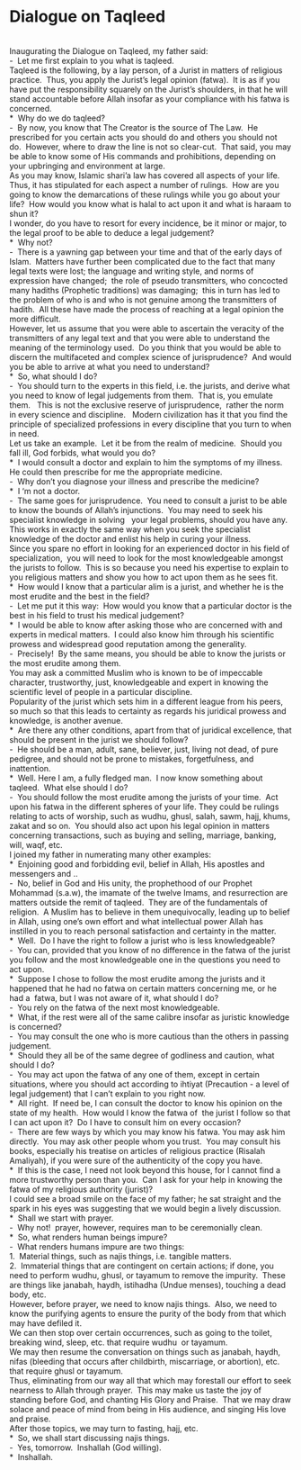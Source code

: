 Dialogue on Taqleed
===================

   
 Inaugurating the Dialogue on Taqleed, my father said:  
 -  Let me first explain to you what is taqleed.  
 Taqleed is the following, by a lay person, of a Jurist in matters of
religious practice.  Thus, you apply the Jurist’s legal opinion
(fatwa).  It is as if you have put the responsibility squarely on the
Jurist’s shoulders, in that he will stand accountable before Allah
insofar as your compliance with his fatwa is concerned.    
 \*  Why do we do taqleed?  
 -  By now, you know that The Creator is the source of The Law.  He
prescribed for you certain acts you should do and others you should not
do.  However, where to draw the line is not so clear-cut.  That said,
you may be able to know some of His commands and prohibitions, depending
on your upbringing and environment at large.  
 As you may know, Islamic shari’a law has covered all aspects of your
life.  Thus, it has stipulated for each aspect a number of rulings.  How
are you going to know the demarcations of these rulings while you go
about your life?  How would you know what is halal to act upon it and
what is haraam to shun it?  
 I wonder, do you have to resort for every incidence, be it minor or
major, to the legal proof to be able to deduce a legal judgement?    
 \*  Why not?  
 -  There is a yawning gap between your time and that of the early days
of Islam.  Matters have further been complicated due to the fact that
many legal texts were lost; the language and writing style, and norms of
expression have changed;  the role of pseudo transmitters, who concocted
many hadiths (Prophetic traditions) was damaging;  this in turn has led
to the problem of who is and who is not genuine among the transmitters
of hadith.  All these have made the process of reaching at a legal
opinion the more difficult.    
 However, let us assume that you were able to ascertain the veracity of
the transmitters of any legal text and that you were able to understand
the meaning of the terminology used.  Do you think that you would be
able to discern the multifaceted and complex science of jurisprudence? 
And would you be able to arrive at what you need to understand?  
 \*  So, what should I do?  
 -  You should turn to the experts in this field, i.e. the jurists, and
derive what you need to know of legal judgements from them.  That is,
you emulate them.   This is not the exclusive reserve of jurisprudence, 
rather the norm in every science and discipline.   Modern civilization
has it that you find the principle of specialized professions in every
discipline that you turn to when in need.  
 Let us take an example.  Let it be from the realm of medicine.  Should
you fall ill, God forbids, what would you do?  
 \*  I would consult a doctor and explain to him the symptoms of my
illness.  He could then prescribe for me the appropriate medicine.  
 -  Why don’t you diagnose your illness and prescribe the medicine?  
 \*  I ‘m not a doctor.  
 -  The same goes for jurisprudence.  You need to consult a jurist to be
able to know the bounds of Allah’s injunctions.  You may need to seek
his specialist knowledge in solving   your legal problems, should you
have any.   This works in exactly the same way when you seek the
specialist knowledge of the doctor and enlist his help in curing your
illness.  
 Since you spare no effort in looking for an experienced doctor in his
field of specialization,  you will need to look for the most
knowledgeable amongst the jurists to follow.  This is so because you
need his expertise to explain to you religious matters and show you how
to act upon them as he sees fit.  
 \*  How would I know that a particular alim is a jurist, and whether he
is the most erudite and the best in the field?  
 -  Let me put it this way:  How would you know that a particular doctor
is the best in his field to trust his medical judgement?  
 \*  I would be able to know after asking those who are concerned with
and experts in medical matters.  I could also know him through his
scientific prowess and widespread good reputation among the
generality.  
 -  Precisely!  By the same means, you should be able to know the
jurists or the most erudite among them.  
 You may ask a committed Muslim who is known to be of impeccable
character, trustworthy, just, knowledgeable and expert in knowing the
scientific level of people in a particular discipline.  
 Popularity of the jurist which sets him in a different league from his
peers, so much so that this leads to certainty as regards his juridical
prowess and knowledge, is another avenue.  
 \*  Are there any other conditions, apart from that of juridical
excellence, that should be present in the jurist we should follow?  
 -  He should be a man, adult, sane, believer, just, living not dead, of
pure pedigree, and should not be prone to mistakes, forgetfulness, and
inattention.  
 \*  Well. Here I am, a fully fledged man.  I now know something about
taqleed.  What else should I do?  
 -  You should follow the most erudite among the jurists of your time. 
Act upon his fatwa in the different spheres of your life. They could be
rulings relating to acts of worship, such as wudhu, ghusl, salah, sawm,
hajj, khums, zakat and so on.  You should also act upon his legal
opinion in matters concerning transactions, such as buying and selling,
marriage, banking, will, waqf, etc.  
 I joined my father in numerating many other examples:  
 \*  Enjoining good and forbidding evil, belief in Allah, His apostles
and messengers and ..  
 -  No, belief in God and His unity, the prophethood of our Prophet
Mohammad (s.a.w), the imamate of the twelve Imams, and resurrection are
matters outside the remit of taqleed.  They are of the fundamentals of
religion.  A Muslim has to believe in them unequivocally, leading up to
belief in Allah, using one’s own effort and what intellectual power
Allah has instilled in you to reach personal satisfaction and certainty
in the matter.  
 \*  Well.  Do I have the right to follow a jurist who is less
knowledgeable?  
 -  You can, provided that you know of no difference in the fatwa of the
jurist you follow and the most knowledgeable one in the questions you
need to act upon.  
 \*  Suppose I chose to follow the most erudite among the jurists and it
happened that he had no fatwa on certain matters concerning me, or he
had a  fatwa, but I was not aware of it, what should I do?  
 -  You rely on the fatwa of the next most knowledgeable.  
 \*  What, if the rest were all of the same calibre insofar as juristic
knowledge is concerned?  
 -  You may consult the one who is more cautious than the others in
passing judgement.  
 \*  Should they all be of the same degree of godliness and caution,
what should I do?  
 -  You may act upon the fatwa of any one of them, except in certain
situations, where you should act according to ihtiyat (Precaution - a
level of legal judgement) that I can’t explain to you right now.  
 \*  All right.  If need be, I can consult the doctor to know his
opinion on the state of my health.  How would I know the fatwa of  the
jurist I follow so that I can act upon it?  Do I have to consult him on
every occasion?  
 -  There are few ways by which you may know his fatwa. You may ask him
directly.  You may ask other people whom you trust.  You may consult his
books, especially his treatise on articles of religious practice
(Risalah Amaliyah), if you were sure of the authenticity of the copy you
have.  
 \*  If this is the case, I need not look beyond this house, for I
cannot find a more trustworthy person than you.  Can I ask for your help
in knowing the fatwa of my religious authority (jurist)?  
 I could see a broad smile on the face of my father; he sat straight and
the spark in his eyes was suggesting that we would begin a lively
discussion.  
 \*  Shall we start with prayer.  
 -  Why not!  prayer, however, requires man to be ceremonially clean.  
 \*  So, what renders human beings impure?  
 -  What renders humans impure are two things:  
 1.  Material things, such as najis things, i.e. tangible matters.  
 2.  Immaterial things that are contingent on certain actions; if done,
you need to perform wudhu, ghusl, or tayamum to remove the impurity. 
These are things like janabah, haydh, istihadha (Undue menses), touching
a dead body, etc.      
 However, before prayer, we need to know najis things.  Also, we need to
know the purifying agents to ensure the purity of the body from that
which may have defiled it.  
 We can then stop over certain occurrences, such as going to the toilet,
breaking wind, sleep, etc. that require wudhu  or tayamum.  
 We may then resume the conversation on things such as janabah, haydh,
nifas (bleeding that occurs after childbirth, miscarriage, or abortion),
etc. that require ghusl or tayamum.  
 Thus, eliminating from our way all that which may forestall our effort
to seek nearness to Allah through prayer.  This may make us taste the
joy of standing before God, and chanting His Glory and Praise.  That we
may draw solace and peace of mind from being in His audience, and
singing His love and praise.  
 After those topics, we may turn to fasting, hajj, etc.  
 \*  So, we shall start discussing najis things.  
 -  Yes, tomorrow.  Inshallah (God willing).  
 \*  Inshallah.  
  


